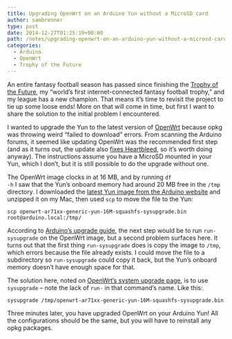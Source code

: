 ```yaml
---
title: Upgrading OpenWrt on an Arduino Yun without a MicroSD card
author: sambrenner
type: post
date: 2014-12-27T01:25:19+00:00
path: /notes/upgrading-openwrt-on-an-arduino-yun-without-a-microsd-card/
categories:
  - Arduino
  - OpenWrt
  - Trophy of the Future
---
```


An entire fantasy football season has passed since finishing the [Trophy of the Future][1], my &#8220;world&#8217;s first internet-connected fantasy football trophy,&#8221; and my league has a new champion. That means it&#8217;s time to revisit the project to tie up some loose ends! More on that will come in time, but first I want to share the solution to the initial problem I encountered.

I wanted to upgrade the Yun to the latest version of [OpenWrt][2] because opkg was throwing weird &#8220;failed to download&#8221; errors. From scanning the Arduino forums, it seemed like updating OpenWrt was the recommended first step (and as it turns out, the update also [fixes Heartbleed][3], so it&#8217;s worth doing anyway). The instructions assume you have a MicroSD mounted in your Yun, which I don&#8217;t, but it is still possible to do the upgrade without one.

The OpenWrt image clocks in at 16 MB, and by running <code>df -h</code> I saw that the Yun&#8217;s onboard memory had around 20 MB free in the <code>/tmp</code> directory. I downloaded the [latest Yun image from the Arduino website][4] and unzipped it on my Mac, then used <code>scp</code> to move the file to the Yun:

    scp openwrt-ar71xx-generic-yun-16M-squashfs-sysupgrade.bin root@arduino.local:/tmp/

According to [Arduino&#8217;s upgrade guide][5], the next step would be to run <code>run-sysupgrade</code> on the OpenWrt image, but a second problem surfaces here. It turns out that the first thing <code>run-sysupgrade</code> does is copy the image to <code>/tmp</code>, which errors because the file already exists. I could move the file to a subdirectory so <code>run-sysupgrade</code> could copy it back, but the Yun&#8217;s onboard memory doesn&#8217;t have enough space for that.

The solution here, noted on [OpenWrt&#8217;s system upgrade page][6], is to use <code>sysupgrade</code> &#8211; note the lack of <code>run-</code> in that command&#8217;s name. Like this:

    sysupgrade /tmp/openwrt-ar71xx-generic-yun-16M-squashfs-sysupgrade.bin

Three minutes later, you have upgraded OpenWrt on your Arduino Yun! All the configurations should be the same, but you will have to reinstall any opkg packages.

 [1]: /notes/making-the-worlds-first-internet-enabled-fantasy-football-trophy-part-2-programming/
 [2]: https://openwrt.org/
 [3]: http://blog.arduino.cc/2014/04/23/upgrading-the-openwrt-yun-image-on-the-yun/
 [4]: http://arduino.cc/en/Main/Software#toc8
 [5]: http://arduino.cc/en/Tutorial/YunSysupgrade
 [6]: http://wiki.openwrt.org/doc/howto/generic.sysupgrade
